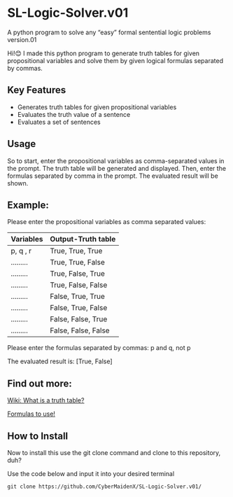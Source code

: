# SL-Logic-Solver.v01
A python program to solve any “easy” formal sentential logic problems version.01

Hi!😊 I made this python program to generate truth tables for given propositional variables and solve them by given logical formulas separated by commas.

## Key Features
- Generates truth tables for given propositional variables
- Evaluates the truth value of a sentence
- Evaluates a set of sentences

## Usage 

So to start, enter the propositional variables as comma-separated values in the prompt. The truth table will be generated and displayed. Then, enter the formulas separated by comma in the prompt. The evaluated result will be shown.

## Example:
 
Please enter the propositional variables as comma separated values: 

|Variables|Output-Truth table|
|---------|------|
|p, q , r|True, True, True|
.........|True, True, False|
.........|True,	False,	True|	
.........|True,	False,	False|	
.........|False,	True,	True|	
.........|False,	True,	False|	
.........|False,	False,	True|
.........|False,	False,	False|	

Please enter the formulas separated by commas: p and q, not p

The evaluated result is: [True, False]

## Find out more:

[Wiki: What is a truth table?](https://en.wikipedia.org//wiki/Truth_table)

[Formulas to use!](https://en.wikipedia.org//wiki/List_of_logic_symbols)

## How to Install

Now to install this use the git clone command and clone to this repository, duh?

Use the code below and input it into your desired terminal
 
```
git clone https://github.com/CyberMaidenX/SL-Logic-Solver.v01/ 
```
